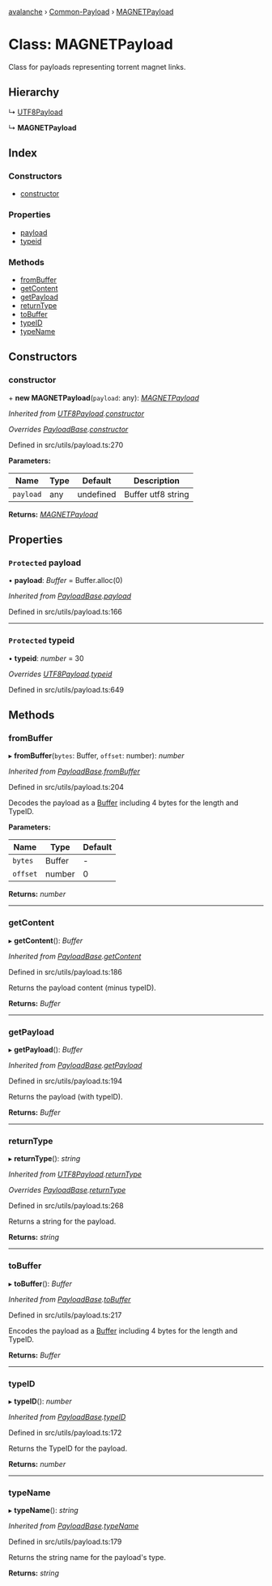 [avalanche](../README.md) › [Common-Payload](../modules/common_payload.md) › [MAGNETPayload](common_payload.magnetpayload.md)

# Class: MAGNETPayload

Class for payloads representing torrent magnet links.

## Hierarchy

  ↳ [UTF8Payload](common_payload.utf8payload.md)

  ↳ **MAGNETPayload**

## Index

### Constructors

* [constructor](common_payload.magnetpayload.md#constructor)

### Properties

* [payload](common_payload.magnetpayload.md#protected-payload)
* [typeid](common_payload.magnetpayload.md#protected-typeid)

### Methods

* [fromBuffer](common_payload.magnetpayload.md#frombuffer)
* [getContent](common_payload.magnetpayload.md#getcontent)
* [getPayload](common_payload.magnetpayload.md#getpayload)
* [returnType](common_payload.magnetpayload.md#returntype)
* [toBuffer](common_payload.magnetpayload.md#tobuffer)
* [typeID](common_payload.magnetpayload.md#typeid)
* [typeName](common_payload.magnetpayload.md#typename)

## Constructors

###  constructor

\+ **new MAGNETPayload**(`payload`: any): *[MAGNETPayload](common_payload.magnetpayload.md)*

*Inherited from [UTF8Payload](common_payload.utf8payload.md).[constructor](common_payload.utf8payload.md#constructor)*

*Overrides [PayloadBase](common_payload.payloadbase.md).[constructor](common_payload.payloadbase.md#constructor)*

Defined in src/utils/payload.ts:270

**Parameters:**

Name | Type | Default | Description |
------ | ------ | ------ | ------ |
`payload` | any | undefined | Buffer utf8 string  |

**Returns:** *[MAGNETPayload](common_payload.magnetpayload.md)*

## Properties

### `Protected` payload

• **payload**: *Buffer* = Buffer.alloc(0)

*Inherited from [PayloadBase](common_payload.payloadbase.md).[payload](common_payload.payloadbase.md#protected-payload)*

Defined in src/utils/payload.ts:166

___

### `Protected` typeid

• **typeid**: *number* = 30

*Overrides [UTF8Payload](common_payload.utf8payload.md).[typeid](common_payload.utf8payload.md#protected-typeid)*

Defined in src/utils/payload.ts:649

## Methods

###  fromBuffer

▸ **fromBuffer**(`bytes`: Buffer, `offset`: number): *number*

*Inherited from [PayloadBase](common_payload.payloadbase.md).[fromBuffer](common_payload.payloadbase.md#frombuffer)*

Defined in src/utils/payload.ts:204

Decodes the payload as a [Buffer](https://github.com/feross/buffer) including 4 bytes for the length and TypeID.

**Parameters:**

Name | Type | Default |
------ | ------ | ------ |
`bytes` | Buffer | - |
`offset` | number | 0 |

**Returns:** *number*

___

###  getContent

▸ **getContent**(): *Buffer*

*Inherited from [PayloadBase](common_payload.payloadbase.md).[getContent](common_payload.payloadbase.md#getcontent)*

Defined in src/utils/payload.ts:186

Returns the payload content (minus typeID).

**Returns:** *Buffer*

___

###  getPayload

▸ **getPayload**(): *Buffer*

*Inherited from [PayloadBase](common_payload.payloadbase.md).[getPayload](common_payload.payloadbase.md#getpayload)*

Defined in src/utils/payload.ts:194

Returns the payload (with typeID).

**Returns:** *Buffer*

___

###  returnType

▸ **returnType**(): *string*

*Inherited from [UTF8Payload](common_payload.utf8payload.md).[returnType](common_payload.utf8payload.md#returntype)*

*Overrides [PayloadBase](common_payload.payloadbase.md).[returnType](common_payload.payloadbase.md#abstract-returntype)*

Defined in src/utils/payload.ts:268

Returns a string for the payload.

**Returns:** *string*

___

###  toBuffer

▸ **toBuffer**(): *Buffer*

*Inherited from [PayloadBase](common_payload.payloadbase.md).[toBuffer](common_payload.payloadbase.md#tobuffer)*

Defined in src/utils/payload.ts:217

Encodes the payload as a [Buffer](https://github.com/feross/buffer) including 4 bytes for the length and TypeID.

**Returns:** *Buffer*

___

###  typeID

▸ **typeID**(): *number*

*Inherited from [PayloadBase](common_payload.payloadbase.md).[typeID](common_payload.payloadbase.md#typeid)*

Defined in src/utils/payload.ts:172

Returns the TypeID for the payload.

**Returns:** *number*

___

###  typeName

▸ **typeName**(): *string*

*Inherited from [PayloadBase](common_payload.payloadbase.md).[typeName](common_payload.payloadbase.md#typename)*

Defined in src/utils/payload.ts:179

Returns the string name for the payload's type.

**Returns:** *string*
